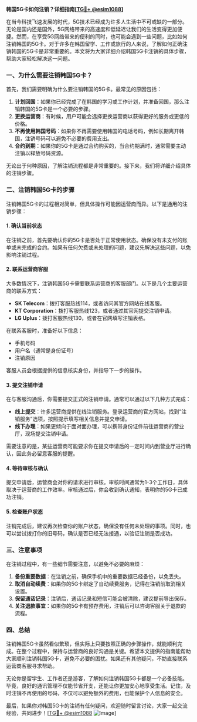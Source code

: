 **韩国5G卡如何注销？详细指南[[TG💪+ @esim1088](https://t.me/s/esim1088)]**

在当今科技飞速发展的时代，5G技术已经成为许多人生活中不可或缺的一部分。无论是国内还是国外，5G网络带来的高速度和低延迟让我们的生活变得更加便捷。然而，在享受5G网络带来的便利的同时，也可能会遇到一些问题，比如如何注销韩国的5G卡。对于许多在韩国留学、工作或旅行的人来说，了解如何正确注销韩国的5G卡是非常重要的。本文将为大家详细介绍韩国5G卡注销的具体步骤，帮助大家轻松解决这一问题。

### 一、为什么需要注销韩国5G卡？

首先，我们需要明确为什么要注销韩国的5G卡。最常见的原因包括：

1. **计划回国**：如果你已经完成了在韩国的学习或工作计划，并准备回国，那么注销韩国的5G卡是一个必要的步骤。
2. **更换运营商**：有时候，用户可能会选择更换运营商以获得更好的服务或更低的价格。
3. **不再使用韩国号码**：如果你不再需要使用韩国的电话号码，例如长期离开韩国，注销号码可以避免不必要的费用支出。
4. **合约到期**：如果你的5G卡是通过合约购买的，当合约期满时，通常需要主动注销以释放号码资源。

无论出于何种原因，了解注销流程都是非常重要的。接下来，我们将详细介绍具体的注销步骤。

### 二、注销韩国5G卡的步骤

注销韩国5G卡的过程相对简单，但具体操作可能因运营商而异。以下是通用的注销步骤：

#### 1. 确认当前状态

在注销之前，首先要确认你的5G卡是否处于正常使用状态。确保没有未支付的账单或未完成的合约。如果有任何欠费或未处理的问题，建议先解决这些问题，以免影响注销过程。

#### 2. 联系运营商客服

大多数情况下，注销韩国5G卡需要联系运营商的客服部门。以下是几个主要运营商的联系方式：

- **SK Telecom**：拨打客服热线114，或者访问其官方网站在线客服。
- **KT Corporation**：拨打客服热线123，或者通过其官网提交注销申请。
- **LG Uplus**：拨打客服热线130，或者在官网填写注销表格。

在联系客服时，准备好以下信息：

- 手机号码
- 用户名（通常是身份证号）
- 注销原因

客服人员会根据提供的信息核实身份，并指导下一步的操作。

#### 3. 提交注销申请

在与客服沟通后，你需要提交正式的注销申请。通常可以通过以下几种方式完成：

- **线上提交**：许多运营商提供在线注销服务。登录运营商的官方网站，找到“注销服务”选项，按照提示填写相关信息并提交申请。
- **线下办理**：如果更倾向于面对面办理，可以携带身份证件前往运营商的营业厅，现场提交注销申请。

需要注意的是，某些运营商可能要求你在提交申请后的一定时间内到营业厅进行确认，因此务必留意客服的提醒。

#### 4. 等待审核与确认

提交申请后，运营商会对你的请求进行审核。审核时间通常为1-3个工作日，具体取决于运营商的工作效率。审核通过后，你会收到确认通知，表明你的5G卡已成功注销。

#### 5. 检查账户状态

注销完成后，建议再次检查你的账户状态，确保没有任何未处理的事项。同时，也可以尝试拨打你的旧号码，确认是否已经无法接通，以验证注销是否成功。

### 三、注意事项

在注销过程中，有一些细节需要注意，以避免不必要的麻烦：

1. **备份重要数据**：在注销之前，确保手机中的重要数据已经备份，以免丢失。
2. **取消自动续费**：如果你的5G卡绑定了自动续费服务，记得在注销前取消相关设置。
3. **保留通话记录**：注销后，通话记录和短信可能会被清除，建议提前导出保存。
4. **关注退款事宜**：如果你的5G卡有预存费用，注销后可以咨询客服关于退款的流程。

### 四、总结

注销韩国5G卡虽然看似繁琐，但实际上只要按照正确的步骤操作，就能顺利完成。在整个过程中，保持与运营商的良好沟通是关键。希望本文提供的指南能帮助大家顺利注销韩国5G卡，避免不必要的困扰。如果还有其他疑问，不妨直接联系运营商客服寻求帮助。

无论你是留学生、工作者还是游客，了解如何注销韩国5G卡都是一个必备技能。毕竟，良好的通讯管理不仅能节省开支，还能让你更加安心地享受生活。记住，及时注销不再使用的号码，不仅可以避免额外的费用，也能保护个人信息的安全。

最后，如果你对韩国5G卡的注销有任何疑问，欢迎随时留言讨论，大家一起交流经验，共同进步！[[TG💪+ @esim1088](https://t.me/s/esim1088) ![Image](https://i.postimg.cc/4NQfJmqS/Snipaste-2025-05-13-00-14-12.png)]
